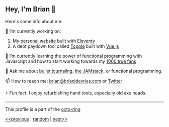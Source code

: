 ## Hey, I'm Brian 👋

Here's some info about me:

🔭 I’m currently working on:

1. My [personal website](https://brianjdevries.com) built with [Eleventy](https://11ty.dev)
2. A debt paydown tool called [Topple](https://github.com/techcarpenter/topple) built with [Vue.js](https://vuejs.org)

🌱 I’m currently learning the power of functional programming with Javascript and how to start working towards my [1000 true fans](https://ungated.media/article/tools/)

💬 Ask me about [bullet journaling](https://bulletjournal.com/pages/learn), [the JAMstack](https://jamstack.org/), or functional programming.

📫 How to reach me: [brian@brianjdevries.com](mailto:brian@brianjdevries.com) or [Twitter](https://twitter.com/brianjdevries)

⚡ Fun fact: I enjoy refurbishing hand tools, especially old axe heads.

---

This profile is a part of the [octo-ring](https://octo-ring.com)

[<<previous](https://octo-ring.com/p/techCarpenter/prev) | [random](https://octo-ring.com/p/techCarpenter/random) | [next>>](https://octo-ring.com/p/techCarpenter/next)
